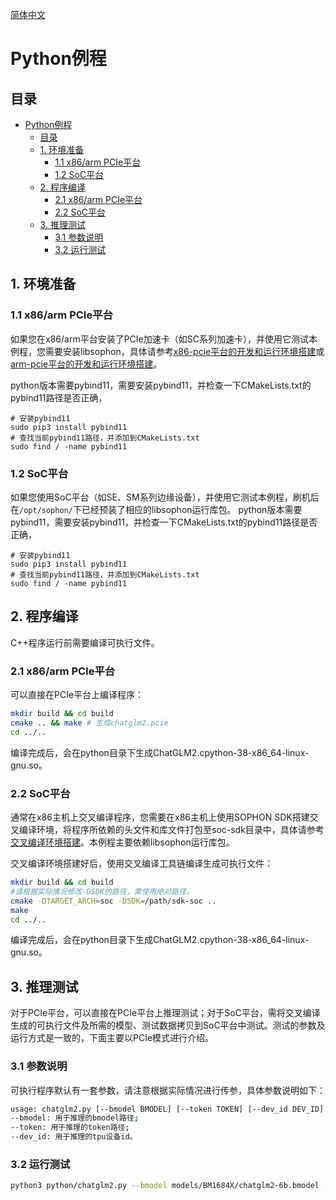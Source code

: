 [简体中文](./README.md)

# Python例程

## 目录

- [Python例程](#python例程)
  - [目录](#目录)
  - [1. 环境准备](#1-环境准备)
    - [1.1 x86/arm PCIe平台](#11-x86arm-pcie平台)
    - [1.2 SoC平台](#12-soc平台)
  - [2. 程序编译](#2-程序编译)
    - [2.1 x86/arm PCIe平台](#21-x86arm-pcie平台)
    - [2.2 SoC平台](#22-soc平台)
  - [3. 推理测试](#3-推理测试)
    - [3.1 参数说明](#31-参数说明)
    - [3.2 运行测试](#32-运行测试)


## 1. 环境准备
### 1.1 x86/arm PCIe平台

如果您在x86/arm平台安装了PCIe加速卡（如SC系列加速卡），并使用它测试本例程，您需要安装libsophon，具体请参考[x86-pcie平台的开发和运行环境搭建](../../../docs/Environment_Install_Guide.md#3-x86-pcie平台的开发和运行环境搭建)或[arm-pcie平台的开发和运行环境搭建](../../../docs/Environment_Install_Guide.md#5-arm-pcie平台的开发和运行环境搭建)。

python版本需要pybind11，需要安装pybind11，并检查一下CMakeLists.txt的pybind11路径是否正确，
```
# 安装pybind11
sudo pip3 install pybind11
# 查找当前pybind11路径，并添加到CMakeLists.txt
sudo find / -name pybind11
```

### 1.2 SoC平台

如果您使用SoC平台（如SE、SM系列边缘设备），并使用它测试本例程，刷机后在`/opt/sophon/`下已经预装了相应的libsophon运行库包。
python版本需要pybind11，需要安装pybind11，并检查一下CMakeLists.txt的pybind11路径是否正确，
```
# 安装pybind11
sudo pip3 install pybind11
# 查找当前pybind11路径，并添加到CMakeLists.txt
sudo find / -name pybind11
```

## 2. 程序编译
C++程序运行前需要编译可执行文件。
### 2.1 x86/arm PCIe平台
可以直接在PCIe平台上编译程序：

```bash
mkdir build && cd build
cmake .. && make # 生成chatglm2.pcie
cd ../..
```
编译完成后，会在python目录下生成ChatGLM2.cpython-38-x86_64-linux-gnu.so。

### 2.2 SoC平台
通常在x86主机上交叉编译程序，您需要在x86主机上使用SOPHON SDK搭建交叉编译环境，将程序所依赖的头文件和库文件打包至soc-sdk目录中，具体请参考[交叉编译环境搭建](../../../docs/Environment_Install_Guide.md#41-交叉编译环境搭建)。本例程主要依赖libsophon运行库包。

交叉编译环境搭建好后，使用交叉编译工具链编译生成可执行文件：

```bash
mkdir build && cd build
#请根据实际情况修改-DSDK的路径，需使用绝对路径。
cmake -DTARGET_ARCH=soc -DSDK=/path/sdk-soc ..  
make
cd ../..
```
编译完成后，会在python目录下生成ChatGLM2.cpython-38-x86_64-linux-gnu.so。

## 3. 推理测试
对于PCIe平台，可以直接在PCIe平台上推理测试；对于SoC平台，需将交叉编译生成的可执行文件及所需的模型、测试数据拷贝到SoC平台中测试。测试的参数及运行方式是一致的，下面主要以PCIe模式进行介绍。

### 3.1 参数说明
可执行程序默认有一套参数，请注意根据实际情况进行传参，具体参数说明如下：

```bash
usage: chatglm2.py [--bmodel BMODEL] [--token TOKEN] [--dev_id DEV_ID]
--bmodel: 用于推理的bmodel路径;
--token: 用于推理的token路径;
--dev_id: 用于推理的tpu设备id。
```

### 3.2 运行测试

```bash 
python3 python/chatglm2.py --bmodel models/BM1684X/chatglm2-6b.bmodel --token models/BM1684X/tokenizer.model --dev_id 0
```
